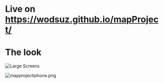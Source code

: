 # Live on https://wodsuz.github.io/mapProject/

# The look

![Large Screens](mapprojectfullscreen.png)

![mapprojectiphone.png](mapprojectiphone.png)
